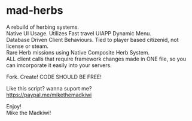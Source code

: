 # mad-herbs
A rebuild of herbing systems.  
Native UI Usage. Utilizes Fast travel UIAPP Dynamic Menu.  
Database Driven Client Behaviours.
Tied to player based citizenid, not license or steam.  
Rare Herb missions using Native Composite Herb System.  
ALL client calls that require framework changes made in ONE file, so you can imcorporate it easily into your servers.  
  
Fork. Create! CODE SHOULD BE FREE!  
  
Like this script? wanna suport me?  
https://paypal.me/mikethemadkiwi  

Enjoy!  
Mike the Madkiwi!
